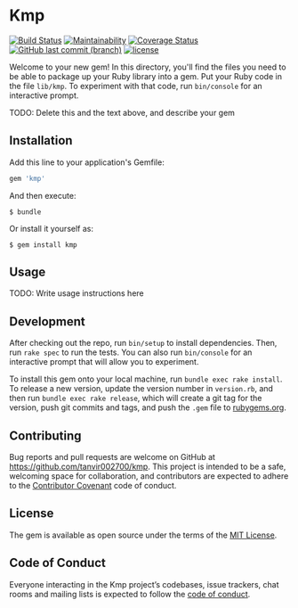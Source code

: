 # Kmp
[![Build Status](https://travis-ci.org/tanvir002700/kmp.svg?branch=master)](https://travis-ci.org/tanvir002700/kmp)
[![Maintainability](https://api.codeclimate.com/v1/badges/69f40101eeb294c05163/maintainability)](https://codeclimate.com/github/tanvir002700/kmp/maintainability)
[![Coverage Status](https://coveralls.io/repos/github/tanvir002700/kmp/badge.svg?branch=master)](https://coveralls.io/github/tanvir002700/kmp?branch=master)
[![GitHub last commit (branch)](https://img.shields.io/github/last-commit/tanvir002700/kmp/master.svg)](https://github.com/tanvir002700/kmp)
[![license](https://img.shields.io/github/license/tanvir002700/kmp.svg)](https://github.com/tanvir002700/kmp/blob/master/LICENSE)

Welcome to your new gem! In this directory, you'll find the files you need to be able to package up your Ruby library into a gem. Put your Ruby code in the file `lib/kmp`. To experiment with that code, run `bin/console` for an interactive prompt.

TODO: Delete this and the text above, and describe your gem

## Installation

Add this line to your application's Gemfile:

```ruby
gem 'kmp'
```

And then execute:

    $ bundle

Or install it yourself as:

    $ gem install kmp

## Usage

TODO: Write usage instructions here

## Development

After checking out the repo, run `bin/setup` to install dependencies. Then, run `rake spec` to run the tests. You can also run `bin/console` for an interactive prompt that will allow you to experiment.

To install this gem onto your local machine, run `bundle exec rake install`. To release a new version, update the version number in `version.rb`, and then run `bundle exec rake release`, which will create a git tag for the version, push git commits and tags, and push the `.gem` file to [rubygems.org](https://rubygems.org).

## Contributing

Bug reports and pull requests are welcome on GitHub at https://github.com/tanvir002700/kmp. This project is intended to be a safe, welcoming space for collaboration, and contributors are expected to adhere to the [Contributor Covenant](http://contributor-covenant.org) code of conduct.

## License

The gem is available as open source under the terms of the [MIT License](https://opensource.org/licenses/MIT).

## Code of Conduct

Everyone interacting in the Kmp project’s codebases, issue trackers, chat rooms and mailing lists is expected to follow the [code of conduct](https://github.com/tanvir002700/kmp/blob/master/CODE_OF_CONDUCT.md).
